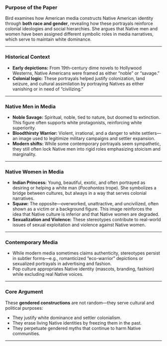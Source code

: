 
### **Purpose of the Paper**

Bird examines how American media constructs Native American identity through **both race and gender**, revealing how these portrayals reinforce colonial ideologies and social hierarchies. She argues that Native men and women have been assigned different symbolic roles in media narratives, which serve to maintain white dominance.

---

### **Historical Context**

* **Early depictions:** From 19th-century dime novels to Hollywood Westerns, Native Americans were framed as either “noble” or “savage.”
* **Colonial logic:** These portrayals helped justify colonization, land seizure, and cultural assimilation by portraying Natives as either vanishing or in need of “civilizing.”

---

### **Native Men in Media**

* **Noble Savage:** Spiritual, noble, tied to nature, but doomed to extinction. This figure often supports white protagonists, reinforcing white superiority.
* **Bloodthirsty Warrior:** Violent, irrational, and a danger to white settlers—an image used to legitimize military campaigns and settler expansion.
* **Modern shifts:** While some contemporary portrayals seem sympathetic, they still often lock Native men into rigid roles emphasizing stoicism and marginality.

---

### **Native Women in Media**

* **Indian Princess:** Young, beautiful, exotic, and often portrayed as desiring or helping a white man (*Pocahontas* trope). She symbolizes a bridge between cultures, but always in a way that serves colonial narratives.
* **Squaw:** The opposite—overworked, unattractive, and uncivilized, often shown as a victim or a background figure. This image reinforces the idea that Native culture is inferior and that Native women are degraded.
* **Sexualization and Violence:** These stereotypes contribute to real-world issues of sexual exploitation and violence against Native women.

---

### **Contemporary Media**

* While modern media sometimes claims authenticity, stereotypes persist in subtler forms—e.g., romanticized “eco-warrior” depictions or sexualized portrayals in advertising and fashion.
* Pop culture appropriates Native identity (mascots, branding, fashion) while excluding real Native voices.

---

### **Core Argument**

These **gendered constructions** are not random—they serve cultural and political purposes:

* They justify white dominance and settler colonialism.
* They erase living Native identities by freezing them in the past.
* They perpetuate gendered myths that continue to harm Native communities.

---

